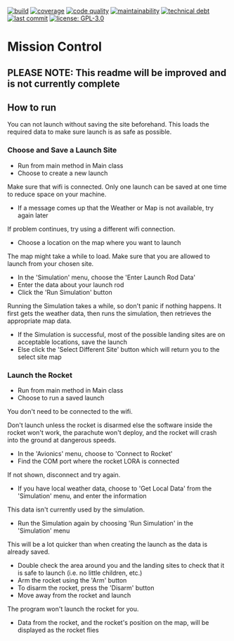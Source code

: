 [![build](https://img.shields.io/github/workflow/status/Group-9-VUW/Mission-Control/build?logo=github)](https://github.com/Group-9-VUW/Mission-Control/actions?query=workflow%3Abuild) 
[![coverage](https://img.shields.io/codecov/c/github/group-9-vuw/mission-control?logo=codecov&logoColor=white&token=ZL1LJ9XAVU)](https://codecov.io/gh/Group-9-VUW/Mission-Control) 
[![code quality](https://img.shields.io/codacy/grade/9bce2319702e4720b76f1f41ee15c5ca?logo=codacy)](https://app.codacy.com/gh/Group-9-VUW/Mission-Control/dashboard) 
[![maintainability](https://img.shields.io/codeclimate/maintainability/Group-9-VUW/Mission-Control?logo=code%20climate)](https://codeclimate.com/github/Group-9-VUW/Mission-Control)
[![technical debt](https://img.shields.io/codeclimate/tech-debt/Group-9-VUW/Mission-Control?logo=code%20climate)](https://codeclimate.com/github/Group-9-VUW/Mission-Control)
[![last commit](https://img.shields.io/github/last-commit/group-9-vuw/mission-control?logo=github)](https://github.com/Group-9-VUW/Mission-Control/commits)
[![license: GPL-3.0](https://img.shields.io/github/license/Group-9-VUW/Mission-Control?color=blue&logo=GNU)](https://www.gnu.org/licenses/gpl-3.0)

# Mission Control

## PLEASE NOTE: This readme will be improved and is not currently complete

## How to run

You can not launch without saving the site beforehand. This loads the required data to make sure launch is as safe as possible.

### Choose and Save a Launch Site
*   Run from main method in Main class
*   Choose to create a new launch

Make sure that wifi is connected. Only one launch can be saved at one time to reduce space on your machine.

*   If a message comes up that the Weather or Map is not available, try again later

If problem continues, try using a different wifi connection.

*   Choose a location on the map where you want to launch

The map might take a while to load. Make sure that you are allowed to launch from your chosen site.

*   In the 'Simulation' menu, choose the 'Enter Launch Rod Data'
*   Enter the data about your launch rod
*   Click the 'Run Simulation' button

Running the Simulation takes a while, so don't panic if nothing happens. It first gets the weather data, then runs the simulation, then retrieves the appropriate map data.

*   If the Simulation is successful, most of the possible landing sites are on acceptable locations, save the launch
*   Else click the 'Select Different Site' button which will return you to the select site map

### Launch the Rocket
*   Run from main method in Main class
*   Choose to run a saved launch

You don't need to be connected to the wifi.

Don't launch unless the rocket is disarmed else the software inside the rocket won't work, the parachute won't deploy, and the rocket will crash into the ground at dangerous speeds.

*   In the 'Avionics' menu, choose to 'Connect to Rocket'
*   Find the COM port where the rocket LORA is connected

If not shown, disconnect and try again.

*   If you have local weather data, choose to 'Get Local Data' from the 'Simulation' menu, and enter the information

This data isn't currently used by the simulation.

*   Run the Simulation again by choosing 'Run Simulation' in the 'Simulation' menu

This will be a lot quicker than when creating the launch as the data is already saved.

*   Double check the area around you and the landing sites to check that it is safe to launch (i.e. no little children, etc.)
*   Arm the rocket using the 'Arm' button
*   To disarm the rocket, press the 'Disarm' button
*   Move away from the rocket and launch

The program won't launch the rocket for you.

*   Data from the rocket, and the rocket's position on the map, will be displayed as the rocket flies
